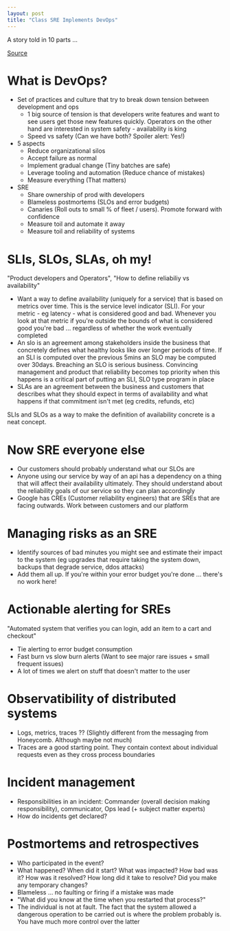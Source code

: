 ```yaml
---
layout: post
title: "Class SRE Implements DevOps"
---
```


A story told in 10 parts ...

[Source](https://youtube.com/playlist?list=PLIivdWyY5sqJrKl7D2u-gmis8h9K66qoj)

# What is DevOps?

* Set of practices and culture that try to break down tension between development and ops
  * 1 big source of tension is that developers write features and want to see users get those new features quickly. Operators on the other hand are interested in system safety - availability is king
  * Speed vs safety (Can we have both? Spoiler alert: Yes!)
* 5 aspects
  * Reduce organizational silos
  * Accept failure as normal
  * Implement gradual change (Tiny batches are safe)
  * Leverage tooling and automation (Reduce chance of mistakes)
  * Measure everything (That matters)
* SRE
  * Share ownership of prod with developers
  * Blameless postmortems (SLOs and error budgets)
  * Canaries (Roll outs to small % of fleet / users). Promote forward with confidence
  * Measure toil and automate it away
  * Measure toil and reliability of systems

# SLIs, SLOs, SLAs, oh my!

"Product developers and Operators", "How to define reliabiliy vs availability"

* Want a way to define availability (uniquely for a service) that is based on metrics over time. This is the service level indicator (SLI). For your metric - eg latency - what is considered good and bad. Whenever you look at that metric if you're outside the bounds of what is considered good you're bad ... regardless of whether the work eventually completed
* An slo is an agreement among stakeholders inside the business that concretely defines what healthy looks like over longer periods of time. If an SLI is computed over the previous 5mins an SLO may be computed over 30days. Breaching an SLO is serious business. Convincing management and product that reliability becomes top priority when this happens is a critical part of putting an SLI, SLO type program in place
* SLAs are an agreement between the business and customers that describes what they should expect in terms of availability and what happens if that commitment isn't met (eg credits, refunds, etc)

SLIs and SLOs as a way to make the definition of availability concrete is a neat concept.

# Now SRE everyone else

* Our customers should probably understand what our SLOs are
* Anyone using our service by way of an api has a dependency on a thing that will affect their availability ultimately. They should understand about the reliability goals of our service so they can plan accordingly
* Google has CREs (Customer reliability engineers) that are SREs that are facing outwards. Work between customers and our platform

# Managing risks as an SRE

* Identify sources of bad minutes you might see and estimate their impact to the system (eg upgrades that require taking the system down, backups that degrade service, ddos attacks)
* Add them all up. If you're within your error budget you're done ... there's no work here!

# Actionable alerting for SREs

"Automated system that verifies you can login, add an item to a cart and checkout"

* Tie alerting to error budget consumption
* Fast burn vs slow burn alerts (Want to see major rare issues + small frequent issues)
* A lot of times we alert on stuff that doesn't matter to the user

# Observatibility of distributed systems

* Logs, metrics, traces ?? (Slightly different from the messaging from Honeycomb. Although maybe not much)
* Traces are a good starting point. They contain context about individual requests even as they cross process boundaries

# Incident management

* Responsibilities in an incident: Commander (overall decision making responsibility), communicator, Ops lead (+ subject matter experts)
* How do incidents get declared?

# Postmortems and retrospectives

* Who participated in the event?
* What happened? When did it start? What was impacted? How bad was it? How was it resolved? How long did it take to resolve? Did you make any temporary changes?
* Blameless ... no faulting or firing if a mistake was made
* "What did you know at the time when you restarted that process?"
* The individual is not at fault. The fact that the system allowed a dangerous operation to be carried out is where the problem probably is. You have much more control over the latter
